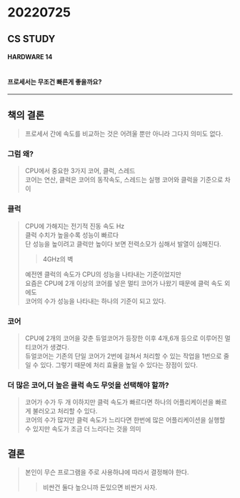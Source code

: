 # 20220725

## CS STUDY
#### HARDWARE 14<br></br>
#### 프로세서는 무조건 빠른게 좋을까요?

----


## 책의 결론
>프로세서 간에 속도를 비교하는 것은 어려울 뿐만 아니라 그다지 의미도 없다.


### 그럼 왜?
>CPU에서 중요한 3가지 코어, 클럭, 스레드   
>코어는 연산, 클럭은 코어의 동작속도, 스레드는 실행
>코어와 클럭을 기준으로 차이


### 클럭   
>CPU에 가해지는 전기적 진동 속도 Hz   
>클럭 수치가 높을수록 성능이 빠르다   
>단 성능을 높이려고 클럭만 높이다 보면 전력소모가 심해서 발열이 심해진다. 
>> 4GHz의 벽
> 
>예전엔 클럭의 속도가 CPU의 성능을 나타내는 기준이었지만   
>요즘은 CPU에 2개 이상의 코어를 넣은 멀티 코어가 나왔기 때문에 클럭 속도 외에도  
>코어의 수가 성능을 나타내는 하나의 기준이 되고 있다.


### 코어
>CPU에 2개의 코어을 갖춘 듀얼코어가 등장한 이후 4개,6개 등으로 이루어진 멀티코어가 생겼다.   
>듀얼코어는 기존의 단일 코어가 2번에 걸쳐서 처리할 수 있는 작업을 1번으로 줄일 수 있다.
>그렇기 때문에 처리 효율을 높일 수 있다는 장점이 있다.

### 더 많은 코어,더 높은 클럭 속도 무엇을 선택해야 할까?
>코어가 수가 두 개 이하지만 클럭 속도가 빠르다면 하나의 어플리케이션을 빠르게 불러오고 처리할 수 있다.   
>코어의 수가 많지만 클럭 속도가 느리다면 한번에 많은 어플리케이션을 실행할 수 있지만 속도가 조금 더 느리다는 것을 의미   

## 결론
> 본인이 무슨 프로그램을 주로 사용하냐에 따라서 결정해야 한다.
> > 비싼건 둘다 높으니까 돈있으면 비싼거 사자.